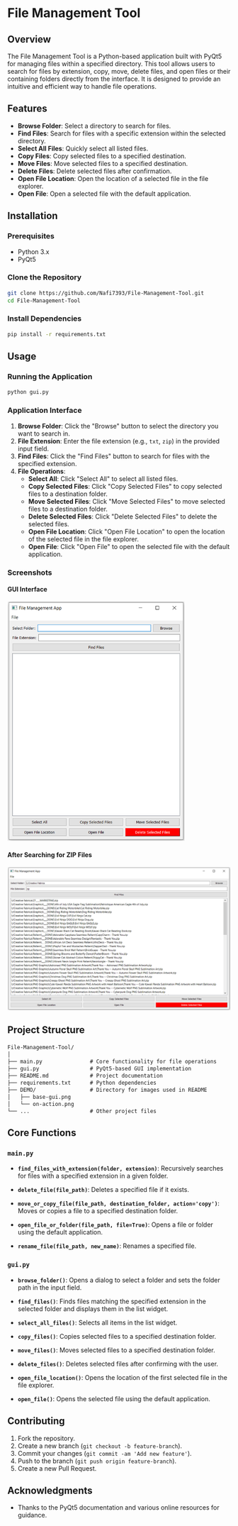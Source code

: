 # File Management Tool

## Overview

The File Management Tool is a Python-based application built with PyQt5 for managing files within a specified directory. This tool allows users to search for files by extension, copy, move, delete files, and open files or their containing folders directly from the interface. It is designed to provide an intuitive and efficient way to handle file operations.

## Features

- **Browse Folder**: Select a directory to search for files.
- **Find Files**: Search for files with a specific extension within the selected directory.
- **Select All Files**: Quickly select all listed files.
- **Copy Files**: Copy selected files to a specified destination.
- **Move Files**: Move selected files to a specified destination.
- **Delete Files**: Delete selected files after confirmation.
- **Open File Location**: Open the location of a selected file in the file explorer.
- **Open File**: Open a selected file with the default application.

## Installation

### Prerequisites

- Python 3.x
- PyQt5

### Clone the Repository

```bash
git clone https://github.com/Nafi7393/File-Management-Tool.git
cd File-Management-Tool
```

### Install Dependencies

```bash
pip install -r requirements.txt
```

## Usage

### Running the Application

```bash
python gui.py
```

### Application Interface

1. **Browse Folder**: Click the "Browse" button to select the directory you want to search in.
2. **File Extension**: Enter the file extension (e.g., `txt`, `zip`) in the provided input field.
3. **Find Files**: Click the "Find Files" button to search for files with the specified extension.
4. **File Operations**:
    - **Select All**: Click "Select All" to select all listed files.
    - **Copy Selected Files**: Click "Copy Selected Files" to copy selected files to a destination folder.
    - **Move Selected Files**: Click "Move Selected Files" to move selected files to a destination folder.
    - **Delete Selected Files**: Click "Delete Selected Files" to delete the selected files.
    - **Open File Location**: Click "Open File Location" to open the location of the selected file in the file explorer.
    - **Open File**: Click "Open File" to open the selected file with the default application.

### Screenshots

#### GUI Interface
<img src="DEMO/base-gui.png" alt="GUI Interface" width="400"/>

#### After Searching for ZIP Files
![Search Results](DEMO/on-action.png)

## Project Structure

```
File-Management-Tool/
│
├── main.py               # Core functionality for file operations
├── gui.py                # PyQt5-based GUI implementation
├── README.md             # Project documentation
├── requirements.txt      # Python dependencies
├── DEMO/                 # Directory for images used in README
│   ├── base-gui.png
│   └── on-action.png
└── ...                   # Other project files
```

## Core Functions

### `main.py`

- **`find_files_with_extension(folder, extension)`**:
  Recursively searches for files with a specified extension in a given folder.

- **`delete_file(file_path)`**:
  Deletes a specified file if it exists.

- **`move_or_copy_file(file_path, destination_folder, action='copy')`**:
  Moves or copies a file to a specified destination folder.

- **`open_file_or_folder(file_path, file=True)`**:
  Opens a file or folder using the default application.

- **`rename_file(file_path, new_name)`**:
  Renames a specified file.

### `gui.py`

- **`browse_folder()`**:
  Opens a dialog to select a folder and sets the folder path in the input field.

- **`find_files()`**:
  Finds files matching the specified extension in the selected folder and displays them in the list widget.

- **`select_all_files()`**:
  Selects all items in the list widget.

- **`copy_files()`**:
  Copies selected files to a specified destination folder.

- **`move_files()`**:
  Moves selected files to a specified destination folder.

- **`delete_files()`**:
  Deletes selected files after confirming with the user.

- **`open_file_location()`**:
  Opens the location of the first selected file in the file explorer.

- **`open_file()`**:
  Opens the selected file using the default application.

## Contributing

1. Fork the repository.
2. Create a new branch (`git checkout -b feature-branch`).
3. Commit your changes (`git commit -am 'Add new feature'`).
4. Push to the branch (`git push origin feature-branch`).
5. Create a new Pull Request.


## Acknowledgments

- Thanks to the PyQt5 documentation and various online resources for guidance.
